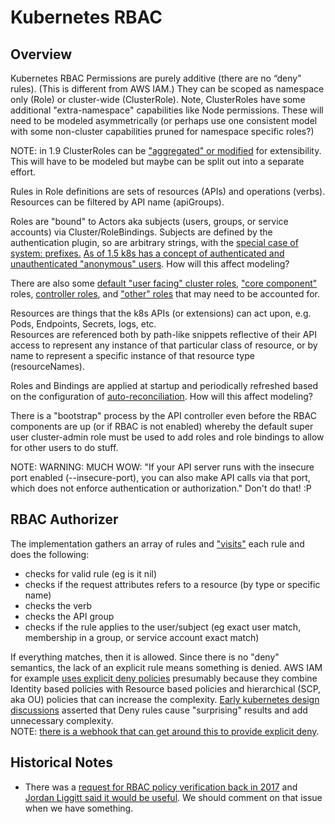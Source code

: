 # Kubernetes RBAC

## Overview

Kubernetes RBAC Permissions are purely additive (there are no “deny” rules). (This is different from AWS IAM.) 
They can be scoped as namespace only (Role) or cluster-wide (ClusterRole). Note, ClusterRoles have some additional 
"extra-namespace" capabilities like Node permissions. These will need to be modeled asymmetrically (or perhaps
use one consistent model with some non-cluster capabilities pruned for namespace specific roles?) 

NOTE: in 1.9 ClusterRoles can be ["aggregated" or modified](https://github.com/kubernetes/community/pull/1219) 
for extensibility. This will have to be modeled but maybe can be split out into a separate effort.

Rules in Role definitions are sets of resources (APIs) and operations (verbs). Resources can be filtered by API 
name (apiGroups).

Roles are "bound" to Actors aka subjects (users, groups, or service accounts) via Cluster/RoleBindings. Subjects
are defined by the authentication plugin, so are arbitrary strings, with the [special case of system: prefixes.](https://kubernetes.io/docs/reference/access-authn-authz/rbac/#referring-to-subjects)
[As of 1.5 k8s has a concept of authenticated and unauthenticated "anonymous" users](https://github.com/kubernetes/kubernetes/pull/32386).
How will this affect modeling?

There are also some [default "user facing" cluster roles](https://kubernetes.io/docs/reference/access-authn-authz/rbac/#user-facing-roles),
["core component"](https://kubernetes.io/docs/reference/access-authn-authz/rbac/#core-component-roles) roles, 
[controller roles](https://kubernetes.io/docs/reference/access-authn-authz/rbac/#controller-roles), and 
["other" roles](https://kubernetes.io/docs/reference/access-authn-authz/rbac/#other-component-roles) that 
may need to be accounted for.

Resources are things that the k8s APIs (or extensions) can act upon, e.g. Pods, Endpoints, Secrets, logs, etc.  
Resources are referenced both by path-like snippets reflective of their API access to represent any instance of
that particular class of resource, or by name to represent a specific instance of that resource type (resourceNames).

Roles and Bindings are applied at startup and periodically refreshed based on the configuration of [auto-reconciliation](https://kubernetes.io/docs/reference/access-authn-authz/rbac/#auto-reconciliation).
How will this affect modeling?

There is a "bootstrap" process by the API controller even before the RBAC components are up (or if RBAC is not enabled) whereby
the default super user cluster-admin role must be used to add roles and role bindings to allow for other users to do stuff.

NOTE: WARNING: MUCH WOW: "If your API server runs with the insecure port enabled (--insecure-port), you can also make API calls via that 
port, which does not enforce authentication or authorization." Don't do that! :P

## RBAC Authorizer

The implementation gathers an array of rules and ["visits"](https://en.wikipedia.org/wiki/Visitor_pattern) each rule and
does the following:

* checks for valid rule (eg is it nil)
* checks if the request attributes refers to a resource (by type or specific name)
* checks the verb
* checks the API group
* checks if the rule applies to the user/subject (eg exact user match, membership in a group, or service account exact match)

If everything matches, then it is allowed. Since there is no "deny" semantics, the lack of an explicit rule means something 
is denied. AWS IAM for example [uses explicit deny policies](https://docs.aws.amazon.com/IAM/latest/UserGuide/reference_policies_evaluation-logic.html)
presumably because they combine Identity based policies with Resource based policies and hierarchical (SCP, aka OU) policies that can increase the complexity.  [Early kubernetes design discussions](https://github.com/kubernetes/kubernetes/issues/51862#issuecomment-326841219)
asserted that Deny rules cause "surprising" results and add unnecessary complexity.  
NOTE: [there is a webhook that can get around this to provide explicit deny](https://github.com/kubernetes/kubernetes/issues/51862).

## Historical Notes

* There was a [request for RBAC policy verification back in 2017](https://github.com/kubernetes/kubernetes/issues/47574) and [Jordan Liggitt said it would be useful](https://github.com/kubernetes/kubernetes/issues/47574#issuecomment-308897805). We should comment on that issue when we have something.

